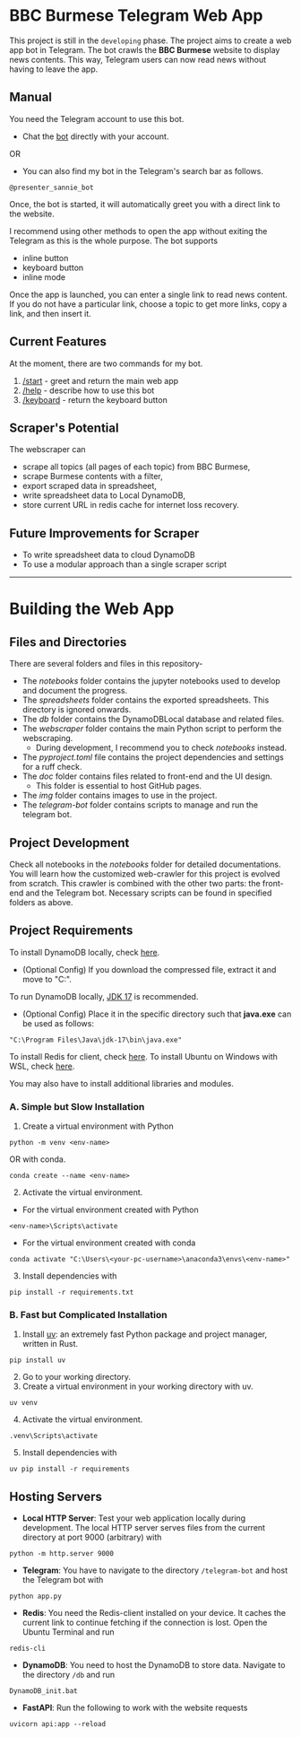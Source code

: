 # BBC Burmese Telegram Web App
This project is still in the `developing` phase. The project aims to create a web app bot in Telegram. The bot crawls the **BBC Burmese** website to display news contents. This way, Telegram users can now read news without having to leave the app.

## Manual
You need the Telegram account to use this bot.
- Chat the [bot](http://t.me/presenter_sannie_bot) directly with your account.

OR
- You can also find my bot in the Telegram's search bar as follows.
```console
@presenter_sannie_bot
```
Once, the bot is started, it will automatically greet you with a direct link to the website.

I recommend using other methods to open the app without exiting the Telegram as this is the whole purpose. The bot supports
- inline button
- keyboard button
- inline mode

Once the app is launched, you can enter a single link to read news content. If you do not have a particular link, choose a topic to get more links, copy a link, and then insert it.

## Current Features
At the moment, there are two commands for my bot.
1. [/start]() - greet and return the main web app
2. [/help]() - describe how to use this bot
3. [/keyboard]() - return the keyboard button

## Scraper's Potential
The webscraper can
- scrape all topics (all pages of each topic) from BBC Burmese,
- scrape Burmese contents with a filter,
- export scraped data in spreadsheet,
- write spreadsheet data to Local DynamoDB,
- store current URL in redis cache for internet loss recovery.

## Future Improvements for Scraper
- To write spreadsheet data to cloud DynamoDB
- To use a modular approach than a single scraper script

***

# Building the Web App
## Files and Directories
There are several folders and files in this repository-
- The _notebooks_ folder contains the jupyter notebooks used to develop and document the progress.
- The _spreadsheets_ folder contains the exported spreadsheets. This directory is ignored onwards.
- The _db_ folder contains the DynamoDBLocal database and related files.
- The _webscraper_ folder contains the main Python script to perform the webscraping.
    - During development, I recommend you to check _notebooks_ instead. 
- The _pyproject.toml_ file contains the project dependencies and settings for a ruff check.
- The _doc_ folder contains files related to front-end and the UI design.
    - This folder is essential to host GitHub pages.
- The _img_ folder contains images to use in the project.
- The _telegram-bot_ folder contains scripts to manage and run the telegram bot.

## Project Development
Check all notebooks in the _notebooks_ folder for detailed documentations. You will learn how the customized web-crawler for this project is evolved from scratch.
This crawler is combined with the other two parts: the front-end and the Telegram bot. Necessary scripts can be found in specified folders as above.

## Project Requirements
To install DynamoDB locally, check [here](https://docs.aws.amazon.com/amazondynamodb/latest/developerguide/DynamoDBLocal.DownloadingAndRunning.html).

- (Optional Config) If you download the compressed file, extract it and move to "C:".

To run DynamoDB locally, [JDK 17](https://www.oracle.com/java/technologies/downloads/#java17) is recommended.

- (Optional Config) Place it in the specific directory such that **java.exe** can be used as follows: 
```console
"C:\Program Files\Java\jdk-17\bin\java.exe"
```

To install Redis for client, check [here](https://redis.io/docs/latest/operate/oss_and_stack/install/install-redis/).
To install Ubuntu on Windows with WSL, check [here](https://learn.microsoft.com/en-us/windows/wsl/install).

You may also have to install additional libraries and modules. 
### A. Simple but Slow Installation
1. Create a virtual environment with Python
```console
python -m venv <env-name>
```
OR with conda.
```console
conda create --name <env-name>
```
2. Activate the virtual environment.
- For the virtual environment created with Python
```console
<env-name>\Scripts\activate
```
- For the virtual environment created with conda
```console
conda activate "C:\Users\<your-pc-username>\anaconda3\envs\<env-name>"
```
3. Install dependencies with
```console
pip install -r requirements.txt
```
### B. Fast but Complicated Installation
1. Install [uv](https://github.com/astral-sh/uv): an extremely fast Python package and project manager, written in Rust.
```console
pip install uv
```
2. Go to your working directory.
3. Create a virtual environment in your working directory with uv.
```console
uv venv
```
4. Activate the virtual environment.
```console
.venv\Scripts\activate
```
5. Install dependencies with
```console
uv pip install -r requirements
```
## Hosting Servers
- **Local HTTP Server**: Test your web application locally during development. The local HTTP server serves files from the current directory at port 9000 (arbitrary) with
```console
python -m http.server 9000
```
- **Telegram**: You have to navigate to the directory `/telegram-bot` and host the Telegram bot with
```console
python app.py
```
- **Redis**: You need the Redis-client installed on your device. It caches the current link to continue fetching if the connection is lost. Open the Ubuntu Terminal and run
```console
redis-cli
```
- **DynamoDB**: You need to host the DynamoDB to store data. Navigate to the directory `/db` and run
```console
DynamoDB_init.bat
```
- **FastAPI**: Run the following to work with the website requests
```console
uvicorn api:app --reload
```
